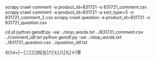 scrapy crawl comment -a product_id=831721 -o 831721_comment.csv
scrapy crawl comment -a product_id=831721 -a sort_type=5 -o 831721_comment_2.csv
scrapy crawl question -a product_id=831721 -o 831721_question.csv

cd jd
python genidf.py -sw ../stop_words.txt ../831721_comment.csv ../comment_idf.txt
python genidf.py -sw ../stop_words.txt ../831721_question.csv ../question_idf.txt


价|\d+|一|二|三|四|五|六|七|八|九|十|零